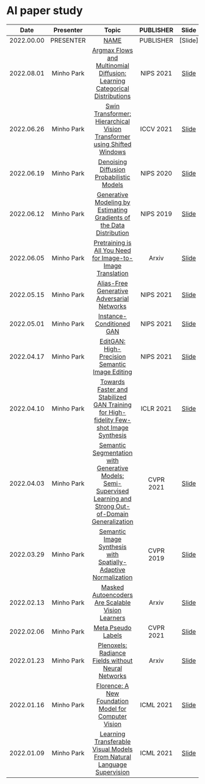 # AI paper study

|    Date    | Presenter  |                                                                       Topic                                                                        | PUBLISHER |                      Slide                      |
| :--------: | :--------: | :------------------------------------------------------------------------------------------------------------------------------------------------: | :-------: | :---------------------------------------------: |
| 2022.00.00 | PRESENTER  |                                                                    [NAME](URL)                                                                     | PUBLISHER |                     [Slide]                     |
| 2022.08.01 | Minho Park |                   [Argmax Flows and Multinomial Diffusion: Learning Categorical Distributions](https://arxiv.org/abs/2102.05379)                   | NIPS 2021 |      [Slide](slides/2022/ArgmaxFlows.pdf)       |
| 2022.06.26 | Minho Park |                    [Swin Transformer: Hierarchical Vision Transformer using Shifted Windows](https://arxiv.org/abs/2103.14030)                     | ICCV 2021 |    [Slide](slides/2022/Swin-Transformer.pdf)    |
| 2022.06.19 | Minho Park |                                    [Denoising Diffusion Probabilistic Models](https://arxiv.org/abs/2006.11239)                                    | NIPS 2020 |          [Slide](slides/2022/DDPM.pdf)          |
| 2022.06.12 | Minho Park |                      [Generative Modeling by Estimating Gradients of the Data Distribution](https://arxiv.org/abs/1907.05600)                      | NIPS 2019 |  [Slide](slides/2022/Score-based%20model.pdf)   |
| 2022.06.05 | Minho Park |                           [Pretraining is All You Need for Image-to-Image Translation](https://arxiv.org/abs/2205.12952)                           |   Arxiv   |          [Slide](slides/2022/PITI.pdf)          |
| 2022.05.15 | Minho Park |                                   [Alias-Free Generative Adversarial Networks](https://arxiv.org/abs/2106.12423)                                   | NIPS 2021 |       [Slide](slides/2022/StyleGAN3.pdf)        |
| 2022.05.01 | Minho Park |                                            [Instance-Conditioned GAN](https://arxiv.org/abs/2109.05070)                                            | NIPS 2021 |         [Slide](slides/2022/IC-GAN.pdf)         |
| 2022.04.17 | Minho Park |                                 [EditGAN: High-Precision Semantic Image Editing](https://arxiv.org/abs/2111.03186)                                 | NIPS 2021 |        [Slide](slides/2022/EditGAN.pdf)         |
| 2022.04.10 | Minho Park |             [Towards Faster and Stabilized GAN Training for High-fidelity Few-shot Image Synthesis](https://arxiv.org/abs/2101.04775)              | ICLR 2021 |        [Slide](slides/2022/FastGAN.pdf)         |
| 2022.04.03 | Minho Park | [Semantic Segmentation with Generative Models: Semi-Supervised Learning and Strong Out-of-Domain Generalization](https://arxiv.org/abs/2104.05833) | CVPR 2021 |      [Slide](slides/2022/semanticGAN.pdf)       |
| 2022.03.29 | Minho Park |                         [Semantic Image Synthesis with Spatially-Adaptive Normalization](https://arxiv.org/abs/1903.07291)                         | CVPR 2019 |         [Slide](slides/2022/SPADE.pdf)          |
| 2022.02.13 | Minho Park |                                [Masked Autoencoders Are Scalable Vision Learners](https://arxiv.org/abs/2111.06377)                                |   Arxiv   |          [Slide](slides/2022/MAE.pdf)           |
| 2022.02.06 | Minho Park |                                               [Meta Pseudo Labels](https://arxiv.org/abs/2003.10580)                                               | CVPR 2021 | [Slide](slides/2022/Meta%20Pseudo%20Labels.pdf) |
| 2022.01.23 | Minho Park |                               [Plenoxels: Radiance Fields without Neural Networks](https://arxiv.org/abs/2112.05131)                               |   Arxiv   |       [Slide](slides/2022/Plenoxels.pdf)        |
| 2022.01.16 | Minho Park |                              [Florence: A New Foundation Model for Computer Vision](https://arxiv.org/abs/2111.11432)                              | ICML 2021 |        [Slide](slides/2022/Florence.pdf)        |
| 2022.01.09 | Minho Park |                     [Learning Transferable Visual Models From Natural Language Supervision](https://arxiv.org/abs/2103.00020)                      | ICML 2021 |          [Slide](slides/2022/CLIP.pdf)          |

